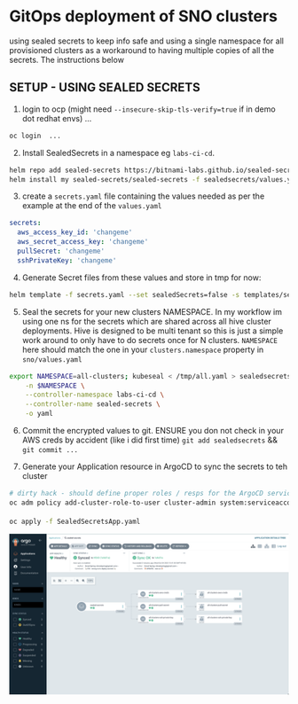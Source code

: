 # GitOps deployment of SNO clusters 
using sealed secrets to keep info safe and using a single namespace for all provisioned clusters as a workaround to having multiple copies of all the secrets. The instructions below 

## SETUP - USING SEALED SECRETS 
1. login to ocp (might need `--insecure-skip-tls-verify=true` if in demo dot redhat envs) ... 
```bash
oc login  ... 
```

2. Install SealedSecrets in a namespace eg `labs-ci-cd`.
```bash
helm repo add sealed-secrets https://bitnami-labs.github.io/sealed-secrets
helm install my sealed-secrets/sealed-secrets -f sealedsecrets/values.yaml -n labs-ci-cd --create-namespace
```

3. create a `secrets.yaml` file containing the values needed as per the example at the end of the `values.yaml`
```yaml
secrets:
  aws_access_key_id: 'changeme'
  aws_secret_access_key: 'changeme'
  pullSecret: 'changeme'
  sshPrivateKey: 'changeme'
```

4. Generate Secret files from these values and store in tmp for now:
```bash
helm template -f secrets.yaml --set sealedSecrets=false -s templates/secrets/all.yaml sno > /tmp/all.yaml
```

5. Seal the secrets for your new clusters NAMESPACE. In my workflow im using one ns for the secrets which are shared across all hive cluster deployments. Hive is designed to be multi tenant so this is just a simple work around to only have to do secrets once for N clusters. `NAMESPACE` here should match the one in your `clusters.namespace` property in `sno/values.yaml`
```bash
export NAMESPACE=all-clusters; kubeseal < /tmp/all.yaml > sealedsecrets/$NAMESPACE-sealed-secrets.yaml \
    -n $NAMESPACE \
    --controller-namespace labs-ci-cd \
    --controller-name sealed-secrets \
    -o yaml
```

6. Commit the encrypted values to git. ENSURE you don not check in your AWS creds by accident (like i did first time)
`git add sealedsecrets` && `git commit ...`

7. Generate your Application resource in ArgoCD to sync the secrets to teh cluster 
```bash
# dirty hack - should define proper roles / resps for the ArgoCD service account
oc adm policy add-cluster-role-to-user cluster-admin system:serviceaccount:openshift-gitops:openshift-gitops-argocd-application-controller

oc apply -f SealedSecretsApp.yaml
```
![Alt text](secrets-syncd.png)
